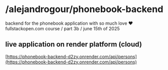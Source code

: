 # /alejandrogour/phonebook-backend

backend for the phonebook application with so much love ♥
fullstackopen.com course / part 3b / june 15th of 2025

## live application on render platform (cloud)
[https://phonebook-backend-d2zy.onrender.com/api/persons](https://phonebook-backend-d2zy.onrender.com/api/persons)